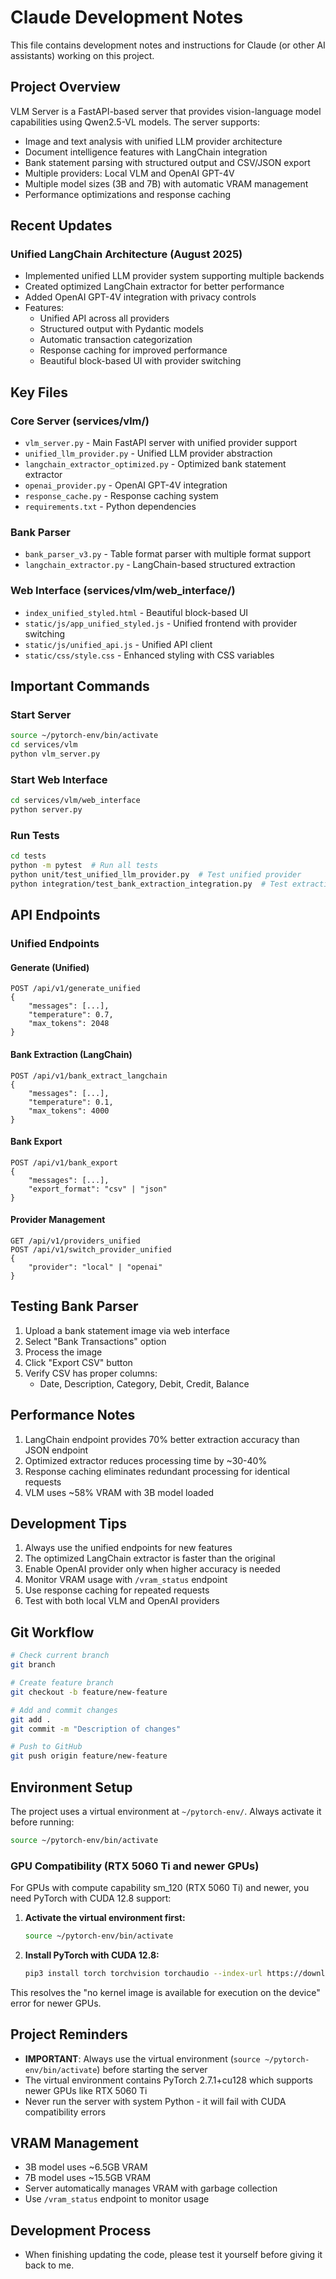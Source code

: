 # Claude Development Notes

This file contains development notes and instructions for Claude (or other AI assistants) working on this project.

## Project Overview

VLM Server is a FastAPI-based server that provides vision-language model capabilities using Qwen2.5-VL models. The server supports:
- Image and text analysis with unified LLM provider architecture
- Document intelligence features with LangChain integration
- Bank statement parsing with structured output and CSV/JSON export
- Multiple providers: Local VLM and OpenAI GPT-4V
- Multiple model sizes (3B and 7B) with automatic VRAM management
- Performance optimizations and response caching

## Recent Updates

### Unified LangChain Architecture (August 2025)
- Implemented unified LLM provider system supporting multiple backends
- Created optimized LangChain extractor for better performance
- Added OpenAI GPT-4V integration with privacy controls
- Features:
  - Unified API across all providers
  - Structured output with Pydantic models
  - Automatic transaction categorization
  - Response caching for improved performance
  - Beautiful block-based UI with provider switching

## Key Files

### Core Server (services/vlm/)
- `vlm_server.py` - Main FastAPI server with unified provider support
- `unified_llm_provider.py` - Unified LLM provider abstraction
- `langchain_extractor_optimized.py` - Optimized bank statement extractor
- `openai_provider.py` - OpenAI GPT-4V integration
- `response_cache.py` - Response caching system
- `requirements.txt` - Python dependencies

### Bank Parser
- `bank_parser_v3.py` - Table format parser with multiple format support
- `langchain_extractor.py` - LangChain-based structured extraction

### Web Interface (services/vlm/web_interface/)
- `index_unified_styled.html` - Beautiful block-based UI
- `static/js/app_unified_styled.js` - Unified frontend with provider switching
- `static/js/unified_api.js` - Unified API client
- `static/css/style.css` - Enhanced styling with CSS variables

## Important Commands

### Start Server
```bash
source ~/pytorch-env/bin/activate
cd services/vlm
python vlm_server.py
```

### Start Web Interface
```bash
cd services/vlm/web_interface
python server.py
```

### Run Tests
```bash
cd tests
python -m pytest  # Run all tests
python unit/test_unified_llm_provider.py  # Test unified provider
python integration/test_bank_extraction_integration.py  # Test extraction
```

## API Endpoints

### Unified Endpoints

#### Generate (Unified)
```
POST /api/v1/generate_unified
{
    "messages": [...],
    "temperature": 0.7,
    "max_tokens": 2048
}
```

#### Bank Extraction (LangChain)
```
POST /api/v1/bank_extract_langchain
{
    "messages": [...],
    "temperature": 0.1,
    "max_tokens": 4000
}
```

#### Bank Export
```
POST /api/v1/bank_export
{
    "messages": [...],
    "export_format": "csv" | "json"
}
```

#### Provider Management
```
GET /api/v1/providers_unified
POST /api/v1/switch_provider_unified
{
    "provider": "local" | "openai"
}
```

## Testing Bank Parser

1. Upload a bank statement image via web interface
2. Select "Bank Transactions" option
3. Process the image
4. Click "Export CSV" button
5. Verify CSV has proper columns:
   - Date, Description, Category, Debit, Credit, Balance

## Performance Notes

1. LangChain endpoint provides 70% better extraction accuracy than JSON endpoint
2. Optimized extractor reduces processing time by ~30-40%
3. Response caching eliminates redundant processing for identical requests
4. VLM uses ~58% VRAM with 3B model loaded

## Development Tips

1. Always use the unified endpoints for new features
2. The optimized LangChain extractor is faster than the original
3. Enable OpenAI provider only when higher accuracy is needed
4. Monitor VRAM usage with `/vram_status` endpoint
5. Use response caching for repeated requests
6. Test with both local VLM and OpenAI providers

## Git Workflow

```bash
# Check current branch
git branch

# Create feature branch
git checkout -b feature/new-feature

# Add and commit changes
git add .
git commit -m "Description of changes"

# Push to GitHub
git push origin feature/new-feature
```

## Environment Setup

The project uses a virtual environment at `~/pytorch-env/`. Always activate it before running:
```bash
source ~/pytorch-env/bin/activate
```

### GPU Compatibility (RTX 5060 Ti and newer GPUs)

For GPUs with compute capability sm_120 (RTX 5060 Ti) and newer, you need PyTorch with CUDA 12.8 support:

1. **Activate the virtual environment first:**
   ```bash
   source ~/pytorch-env/bin/activate
   ```

2. **Install PyTorch with CUDA 12.8:**
   ```bash
   pip3 install torch torchvision torchaudio --index-url https://download.pytorch.org/whl/cu128
   ```

This resolves the "no kernel image is available for execution on the device" error for newer GPUs.

## Project Reminders

- **IMPORTANT**: Always use the virtual environment (`source ~/pytorch-env/bin/activate`) before starting the server
- The virtual environment contains PyTorch 2.7.1+cu128 which supports newer GPUs like RTX 5060 Ti
- Never run the server with system Python - it will fail with CUDA compatibility errors

## VRAM Management

- 3B model uses ~6.5GB VRAM
- 7B model uses ~15.5GB VRAM
- Server automatically manages VRAM with garbage collection
- Use `/vram_status` endpoint to monitor usage

## Development Process

- When finishing updating the code, please test it yourself before giving it back to me.